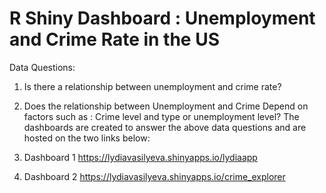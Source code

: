 # R Shiny Dashboard : Unemployment and Crime Rate in the US
Data Questions:
1.	Is there a relationship between unemployment and crime rate?
2.	Does the relationship between Unemployment and Crime Depend on factors such as : Crime level and type or unemployment level?
The dashboards are created to answer the above data questions and are hosted on the two links below:
1. Dashboard 1
  https://lydiavasilyeva.shinyapps.io/lydiaapp
  
2. Dashboard 2
   https://lydiavasilyeva.shinyapps.io/crime_explorer






 
